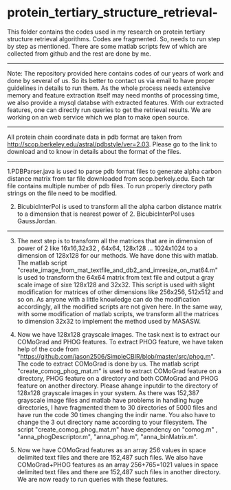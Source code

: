 protein_tertiary_structure_retrieval-
=====================================

This folder contains the codes used in my research on protein tertiary structure retrieval algorithms. 
Codes are fragmented. So, needs to run step by step as mentioned. There are some matlab scripts few of which 
are collected from github and the rest are done by me.  

***********************************************************************************
Note: The repository provided here contains codes of our years of work and done by several of us. So its better to contact us via email to have proper guidelines in details to run them. As the whole process needs extensive memory and feature extraction itself may need months of processing time, we also provide a mysql databse with extracted features. With our extracted features, one can directly run queries to get the retrieval results. We are working on an web service which we plan to make open source.
***********************************************************************************
All protein chain coordinate data in pdb format are taken from http://scop.berkeley.edu/astral/pdbstyle/ver=2.03.
Please go to the link to download and to know in details about the format of the files.
  
**********************************************************************************
1.PDBParser.java is used to parse pdb format files to generate alpha carbon distance matrix from tar file downloaded from scop.berkely.edu.
 Each tar file contains multiple number of pdb files. To run properly directory path strings on the file need to be modified.  

2. BicubicInterPol is used to transform all the alpha carbon distance matrix to a dimension that is nearest power of 2.
BicubicInterPol uses GaussJordan.
**********************************************************************************


3. The next step is to transform all the matrices that are in dimension of power of 2 like 16x16,32x32 , 64x64, 128x128 ... 1024x1024 to a dimension of 128x128 for our methods. We have done this with matlab. The matlab script "create_image_from_mat_textfile_and_db2_and_imresize_on_mat64.m" is used to transform the 64x64 matrix from text file and output a gray scale image of sixe 128x128 and 32x32. This script is used with slight modification for matrices of other dimensions like 256x256, 512x512 and so on. As anyone with a little knowledge can do the modification accordingly, all the modified scripts are not given here. In the same way, with some modification of matlab scripts, we transform all the matrices to dimension 32x32 to implement the method used by MASASW.


4. Now we have 128x128 grayscale images. The task next is to extract our COMoGrad and PHOG features. To extract PHOG feature, we have taken help of the code from "https://github.com/jason2506/SimpleCBIR/blob/master/src/phog.m". The code to extract COMoGrad is done by us. The matlab script "create_comog_phog_mat.m" is used to extract COMoGrad feature on a directory, PHOG feature on a directory and both COMoGrad and PHOG feature on another directory. Please ahange inputdir to the directory of 128x128 grayscale images in your system. As there was 152,387 grayscale image files and matlab have problems in handling huge directories, I have fragmented them to 30 directories of 5000 files and have run the code 30 times changing the indir name. You also have to change the 3 out directory name according to your filesystem. The script "create_comog_phog_mat.m" have dependency on "comog.m" , "anna_phogDescriptor.m", "anna_phog.m", "anna_binMatrix.m".


5. Now we have COMoGrad features as an array 256 values in space delimited text files  and there are 152,487 such files. We also have COMoGrad+PHOG features as an array 256+765=1021 values in space delimited text files  and there are 152,487 such files in another directory. We are now ready to run queries with these features.









